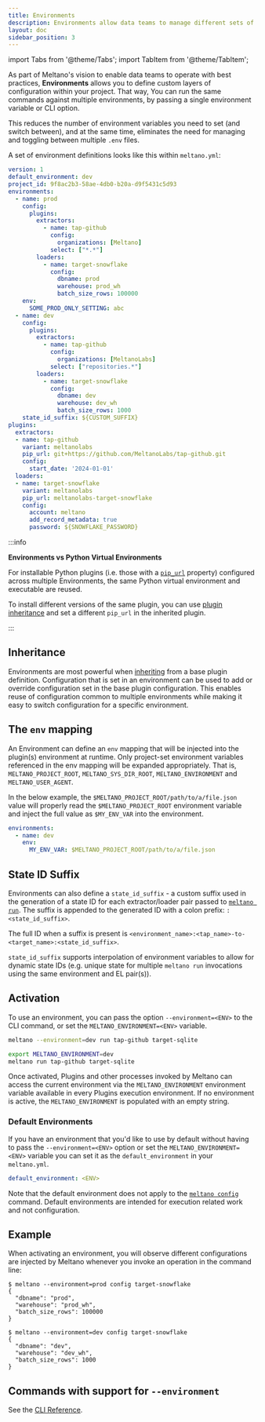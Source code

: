 ```yaml
---
title: Environments
description: Environments allow data teams to manage different sets of configurations for extractors, loaders and plugins.
layout: doc
sidebar_position: 3
---
```


import Tabs from '@theme/Tabs';
import TabItem from '@theme/TabItem';


As part of Meltano's vision to enable data teams to operate with best practices, **Environments** allows
you to define custom layers of configuration within your project. That way, You can run the same commands against multiple environments,
by passing a single environment variable or CLI option.

This reduces the number of environment variables you need to set (and switch between), and at the same time,
eliminates the need for managing and toggling between multiple `.env` files.

A set of environment definitions looks like this within `meltano.yml`:

```yaml
version: 1
default_environment: dev
project_id: 9f8ac2b3-58ae-4db0-b20a-d9f5431c5d93
environments:
  - name: prod
    config:
      plugins:
        extractors:
          - name: tap-github
            config:
              organizations: [Meltano]
            select: ["*.*"]
        loaders:
          - name: target-snowflake
            config:
              dbname: prod
              warehouse: prod_wh
              batch_size_rows: 100000
    env:
      SOME_PROD_ONLY_SETTING: abc
  - name: dev
    config:
      plugins:
        extractors:
          - name: tap-github
            config:
              organizations: [MeltanoLabs]
            select: ["repositories.*"]
        loaders:
          - name: target-snowflake
            config:
              dbname: dev
              warehouse: dev_wh
              batch_size_rows: 1000
    state_id_suffix: ${CUSTOM_SUFFIX}
plugins:
  extractors:
  - name: tap-github
    variant: meltanolabs
    pip_url: git+https://github.com/MeltanoLabs/tap-github.git
    config:
      start_date: '2024-01-01'
  loaders:
  - name: target-snowflake
    variant: meltanolabs
    pip_url: meltanolabs-target-snowflake
    config:
      account: meltano
      add_record_metadata: true
      password: ${SNOWFLAKE_PASSWORD}
```

:::info

  <p><strong>Environments vs Python Virtual Environments</strong></p>
  <p>For installable Python plugins (i.e. those with a <a href="project#plugins"><code>pip_url</code></a> property) configured across multiple Environments, the same Python virtual environment and executable are reused.</p>
  <p>To install different versions of the same plugin, you can use <a href="plugins#plugin-inheritance">plugin inheritance</a> and set a different <code>pip_url</code> in the inherited plugin.</p>
:::

## Inheritance

Environments are most powerful when [inheriting](/concepts/plugins/#plugin-inheritance) from a base plugin definition.
Configuration that is set in an environment can be used to add or override configuration set in the base plugin configuration.
This enables reuse of configuration common to multiple environments while making it easy to switch configuration for a specific environment.

## The `env` mapping

An Environment can define an `env` mapping that will be injected into the plugin(s) environment at runtime.
Only project-set environment variables referenced in the env mapping will be expanded appropriately.
That is, `MELTANO_PROJECT_ROOT`, `MELTANO_SYS_DIR_ROOT`, `MELTANO_ENVIRONMENT` and `MELTANO_USER_AGENT`.

In the below example, the `$MELTANO_PROJECT_ROOT/path/to/a/file.json` value will properly read the `$MELTANO_PROJECT_ROOT`
environment variable and inject the full value as `$MY_ENV_VAR` into the environment.

```yaml
environments:
  - name: dev
    env:
      MY_ENV_VAR: $MELTANO_PROJECT_ROOT/path/to/a/file.json
```

## State ID Suffix

Environments can also define a `state_id_suffix` - a custom suffix used in the generation of a state ID for each extractor/loader pair passed to [`meltano run`](/reference/command-line-interface#run).
The suffix is appended to the generated ID with a colon prefix: `:<state_id_suffix>`.

The full ID when a suffix is present is `<environment_name>:<tap_name>-to-<target_name>:<state_id_suffix>`.

`state_id_suffix` supports interpolation of environment variables to allow for dynamic state IDs (e.g. unique state for multiple `meltano run` invocations using the same environment and EL pair(s)).

## Activation

To use an environment, you can pass the option `--environment=<ENV>` to the CLI command, or set the `MELTANO_ENVIRONMENT=<ENV>` variable.

<Tabs className="meltano-tabs" queryString="meltano-tabs">
  <TabItem className="meltano-tab-content" value="command" label="command" default>

```bash
meltano --environment=dev run tap-github target-sqlite
```

  </TabItem>
  <TabItem className="meltano-tab-content" value="env" label="env" default>

```bash
export MELTANO_ENVIRONMENT=dev
meltano run tap-github target-sqlite
```

  </TabItem>
</Tabs>

Once activated, Plugins and other processes invoked by Meltano can access the current environment via the `MELTANO_ENVIRONMENT` environment variable available in every Plugins execution environment.
If no environment is active, the `MELTANO_ENVIRONMENT` is populated with an empty string.

### Default Environments

If you have an environment that you'd like to use by default without having to pass the `--environment=<ENV>` option or set the `MELTANO_ENVIRONMENT=<ENV>` variable you can set it as the `default_environment` in your `meltano.yml`.

```yaml
default_environment: <ENV>
```

Note that the default environment does not apply to the [`meltano config`](/reference/command-line-interface#using-config-with-environments) command.
Default environments are intended for execution related work and not configuration.

## Example

When activating an environment, you will observe different configurations are injected by Meltano
whenever you invoke an operation in the command line:

```console
$ meltano --environment=prod config target-snowflake
{
  "dbname": "prod",
  "warehouse": "prod_wh",
  "batch_size_rows": 100000
}
```

```console
$ meltano --environment=dev config target-snowflake
{
  "dbname": "dev",
  "warehouse": "dev_wh",
  "batch_size_rows": 1000
}
```

## Commands with support for `--environment`

See the [CLI Reference](/reference/command-line-interface#environment).
